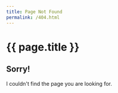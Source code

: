 ```yaml
---
title: Page Not Found
permalink: /404.html
---
```


# {{ page.title }}

## Sorry!

I couldn't find the page you are looking for.

